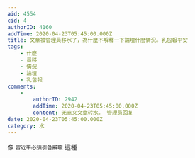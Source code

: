 ```yaml
---
aid: 4554
cid: 4
authorID: 4160
addTime: 2020-04-23T05:45:00.000Z
title: 文章被管理員移水了，為什麼不解釋一下論壇什麼情況。乳包報平安
tags:
    - 什麼
    - 員移
    - 情況
    - 論壇
    - 乳包報
comments:
    -
        authorID: 2942
        addTime: 2020-04-23T05:45:00.000Z
        content: 无意义文章转水。 管理员回复
date: 2020-04-23T05:45:00.000Z
category: 水
---
```


像 `習近平必須引咎辭職` 這種

